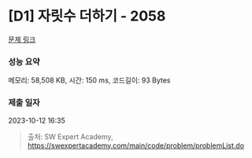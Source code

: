 # [D1] 자릿수 더하기 - 2058 

[문제 링크](https://swexpertacademy.com/main/code/problem/problemDetail.do?contestProbId=AV5QPRjqA10DFAUq) 

### 성능 요약

메모리: 58,508 KB, 시간: 150 ms, 코드길이: 93 Bytes

### 제출 일자

2023-10-12 16:35



> 출처: SW Expert Academy, https://swexpertacademy.com/main/code/problem/problemList.do